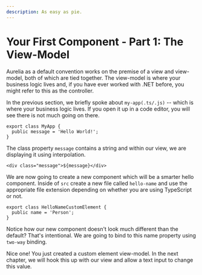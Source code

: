 ```yaml
---
description: As easy as pie.
---
```


# Your First Component - Part 1: The View-Model

Aurelia as a default convention works on the premise of a view and view-model, both of which are tied together. The view-model is where your business logic lives and, if you have ever worked with .NET before, you might refer to this as the controller.

In the previous section, we briefly spoke about `my-app(.ts/.js)` -- which is where your business logic lives. If you open it up in a code editor, you will see there is not much going on there.

```text
export class MyApp {
  public message = 'Hello World!';
}
```

The class property `message` contains a string and within our view, we are displaying it using interpolation.

```text
<div class="message">${message}</div>
```

We are now going to create a new component which will be a smarter hello component. Inside of `src` create a new file called `hello-name` and use the appropriate file extension depending on whether you are using TypeScript or not.

```text
export class HelloNameCustomElement {
  public name = 'Person';
}
```

Notice how our new component doesn't look much different than the default? That's intentional. We are going to bind to this name property using `two-way` binding.

Nice one! You just created a custom element view-model. In the next chapter, we will hook this up with our view and allow a text input to change this value.


